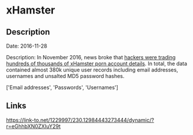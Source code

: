 # xHamster

## Description

Date: 2016-11-28

Description:
In November 2016, news broke that <a href="https://motherboard.vice.com/en_us/article/kb7kqx/hackers-are-trading-hundreds-of-thousands-of-xhamster-porn-account-details" target="_blank" rel="noopener">hackers were trading hundreds of thousands of xHamster porn account details</a>. In total, the data contained almost 380k unique user records including email addresses, usernames and unsalted MD5 password hashes.


['Email addresses', 'Passwords', 'Usernames']

## Links

https://link-to.net/1229997/230.12984443273444/dynamic/?r=eGhhbXN0ZXIuY29t